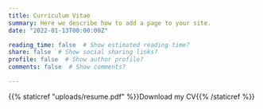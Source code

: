 ```yaml
---
title: Curriculum Vitae
summary: Here we describe how to add a page to your site.
date: "2022-01-13T00:00:00Z"

reading_time: false  # Show estimated reading time?
share: false  # Show social sharing links?
profile: false  # Show author profile?
comments: false  # Show comments?

---
```


{{% staticref "uploads/resume.pdf" %}}Download my CV{{% /staticref %}}

